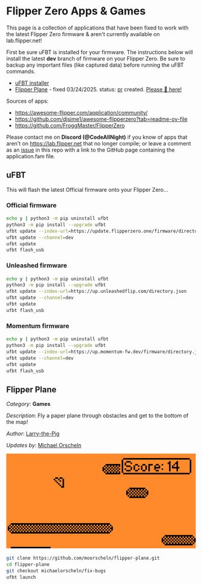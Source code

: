 # Flipper Zero Apps & Games
This page is a collection of applications that have been fixed to work with the latest Flipper Zero firmware & aren't currently available on lab.flipper.net! 

First be sure uFBT is installed for your firmware. The instructions below will install the latest **dev** branch of firmware on your Flipper Zero. Be sure to backup any important files (like captured data) before running the uFBT commands.

- [uFBT installer](#ufbt)
- [Flipper Plane](#flipper-plane) - fixed 03/24/2025. status: [pr](https://github.com/Larry-the-Pig/flipper-plane/pull/2) created. [Please 🌟 here!](https://github.com/moorscheln/flipper-plane)

Sources of apps:
- https://awesome-flipper.com/application/community/
- https://github.com/djsime1/awesome-flipperzero?tab=readme-ov-file
- https://github.com/FroggMaster/FlipperZero

Please contact me on **Discord (@CodeAllNight)** if you know of apps that aren't on https://lab.flipper.net that no longer compile; or leave a comment as an [issue](https://github.com/jamisonderek/flipper-zero-tutorials/issues) in this repo with a link to the GitHub page containing the application.fam file.


## uFBT
This will flash the latest Official firmware onto your Flipper Zero...

### Official firmware
```sh
echo y | python3 -m pip uninstall ufbt
python3 -m pip install --upgrade ufbt
ufbt update --index-url=https://update.flipperzero.one/firmware/directory.json
ufbt update --channel=dev
ufbt update
ufbt flash_usb

```

### Unleashed firmware
```sh
echo y | python3 -m pip uninstall ufbt
python3 -m pip install --upgrade ufbt
ufbt update --index-url=https://up.unleashedflip.com/directory.json
ufbt update --channel=dev
ufbt update
ufbt flash_usb

```

### Momentum firmware
```sh
echo y | python3 -m pip uninstall ufbt
python3 -m pip install --upgrade ufbt
ufbt update --index-url=https://up.momentum-fw.dev/firmware/directory.json
ufbt update --channel=dev
ufbt update
ufbt flash_usb

```



## Flipper Plane
_Category_: **Games**

_Description_: Fly a paper plane through obstacles and get to the bottom of the map!

_Author_: [Larry-the-Pig](https://github.com/Larry-the-Pig/flipper-plane)

_Updates by_: [Michael Orscheln](https://github.com/moorscheln/flipper-plane/tree/michaelorscheln/fix-bugs)

![flipper plane](./screenshots/flipper-plane.png)

```sh
git clone https://github.com/moorscheln/flipper-plane.git
cd flipper-plane
git checkout michaelorscheln/fix-bugs
ufbt launch

```

